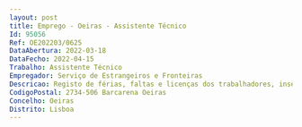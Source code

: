 ```yaml
--- 
layout: post
title: Emprego - Oeiras - Assistente Técnico
Id: 95056
Ref: OE202203/0625
DataAbertura: 2022-03-18
DataFecho: 2022-04-15
Trabalho: Assistente Técnico
Empregador: Serviço de Estrangeiros e Fronteiras
Descricao: Registo de férias, faltas e licenças dos trabalhadores, inserção no SRH, elaboração de declarações e notas biográficas, arquivo, apoio no SIADAP, processos de aposentação e ADSE, todos os procedimentos de apoio genérico.
CodigoPostal: 2734-506 Barcarena Oeiras
Concelho: Oeiras
Distrito: Lisboa
--- 
```

